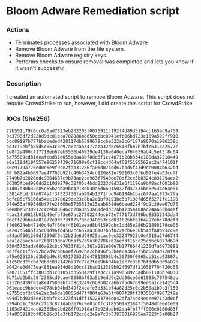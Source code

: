 # Bloom Adware Remediation script

### Actions
- Terminates processes associated with Bloom Adware
- Remove Bloom Adware from the file system.
- Remove Bloom Adware registry keys.
- Performs checks to ensure removal was completed and lets you know if it wasn't successful.

### Description

I created an automated script to remove Bloom Adware.  This script does not require CrowdStrike to run, however, I did create this script for CrowdStrike.

### IOCs (Sha256)

```
72b551c79f6cc0a6ad7823eb232205f0075911c192f4d89d5194cb165ec9af58
0c3798df2d220d9dc01eca702886b8650cbbc8941efb06bd723c109a592ff910
5cc89197b777bbaceded428117db5599679cc6e322a2c6f107a9670a1996239c
ed3c19ebfb85d5c053c3e97a8ccaa3477aba32d8c6548fbb7b7bfc6313a2577c
1e8f2e490c717718eb87eb5536b46929de4136e040eca76f039ab4c5ef3f8c04
5a75589cd61deafebd31d055a8aa8bf8dc6f1cc4871b28b334c100da37218449
e0a118d4194557e96259f39c71698e0cf18cc4d64af68f5195562ec2a474101f
30c9179a776ed0e5e9f9ce2fab31286fa06d07cdd67bbd5f43d9dc0084b632bd
86fb82a4b5697ae47763b92fc40b3454cc92de82ef95103c0fbd92fe4a53ccff
7749b7b2826ddc9864637c9b73ae2ce963f7540de78df2ce5b8324c83129aea2
86305fced980dd2b10d9279c32f05c4bdd2323d8d31e6f1196a9bf8acf601b80
41d07d30b32c85c65b2aba9bc4218d030a5d66915032fd47535be82534e64e81
c58146cdf87d074aff3f523f30fab994b1371fbd946184b1bac6f7aa18f3c7fa
3dfc85c75166a54ec1978029de23c8ba2e1bf9193bc3b7180fd65f5271fc1190
074e53af99346bf7fe2f60be5735513e15eab668de6beed224f9d2c39ee67d75
6ee8be5238912c4ceb03646cc70a3b53a61dedd32ab4735a408ac24a653b44ef
4cac14a0818b01b45efef3e67ac27502244ecb72e7f71f3df90bd83332343da4
36cff29bbe4a81a77e9d573ff75736c340653c3d031b26bfb1b4297ebc78dcf3
ffd8624eb47140c4e7f66ef46101aead8b41592dbc1dd85e286b21888179ce05
6e247d64a5f35c01d96fd4502cc657aa36107b6f022acb6e36b54dfa0b93cc9e
e84adf501260df339df9a12b2de6d98925acac9ee32247925c0e4915a27d6744
ada1e25acbaaf7b101986a70baf57b9a3b2786e62aed3f165c25cd6c6877d69d
05045733ada686a92c8c97633f814c367a281e00e7b17766441230d7a6973882
8d7f4c11f5952bc2d92bb64ef7697be2cb496f63bee8a36b275bc5594d728faa
b75e925136cd3b0bd9c8b9517253d2d47812896b4c36739f0965db51cb93807c
41c50c32fcbd7dbdc832142ba87c77e2fee9bb046e1ec7c35b7bf3db50d9a896
90424e0d475ea4851ea934d8d20cc81bad212389b024697df210587704720c65
6a071651ffc3803db1c31051db553429f1e3c711a99650923adb881186b74030
6b71dd2b8c20f2365cd0cae40558bf93a9b9edd9c2dd06ce6d61005c707548ab
421203439fe3a8e4758026f7d8c3249c0b8b027a6b7f5d67699ee6a1ce1425c4
961eacc9bbdec4078cb04bd349f24eafe3d331bf4a82d25c0c2b50a1b9c3f150
a2755dbf3c99e2ab3a6de18855d47ff80fe63a6ff087f20ff393566f09872f9e
a94d7bd02d3ee7bbbfc8c223fa1dff152283796d042dfa74dd4ecee971c2d0cf
5994bd1c7988c2fb3c821dab3676c9e03cffc3f85501a23843f5048dfeedfe09
1163d74214ac82365be2bd28ff91918af7b92daab62da4fbf7ff906e8160d83f
5fa8559182bf83b26c31c3fb172cc6c2e9a7c3b33970016925ea7823f5a08b27
```
